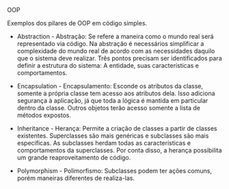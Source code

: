 OOP

Exemplos dos pilares de OOP em código simples.

- Abstraction - Abstração: Se refere a maneira como o mundo real será representado via código.
  Na abstração é necessários simplificar a complexidade do mundo real de acordo com as necessidades daquilo que o
  sistema deve realizar.
  Três pontos precisam ser identificados para definir a estrutura do sistema: A entidade, suas características e
  comportamentos.


- Encapsulation - Encapsulamento: Esconde os atributos da classe, somente a própria classe tem acesso aos atributos
  dela.
  Isso adiciona segurança à aplicação, já que toda a lógica é mantida em particular dentro da classe.
  Outros objetos terão acesso somente a lista de métodos expostos.


- Inheritance - Herança: Permite a criação de classes a partir de classes existentes.
  Superclasses são mais genéricas e subclasses são mais especificas.
  As subclasses herdam todas as características e comportamentos da superclasses.
  Por conta disso, a herança possibilita um grande reaproveitamento de código.


- Polymorphism - Polimorfismo: Subclasses podem ter ações comuns, porém maneiras diferentes de realiza-las.